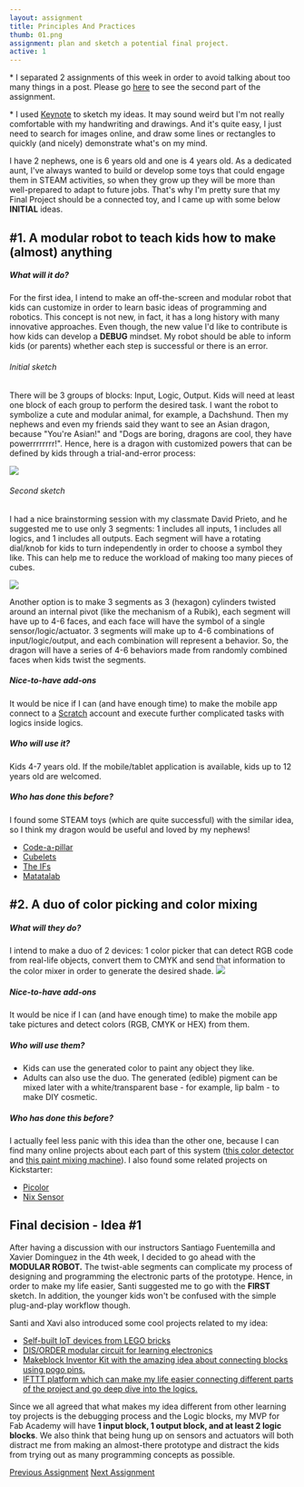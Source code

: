```yaml
---
layout: assignment
title: Principles And Practices
thumb: 01.png
assignment: plan and sketch a potential final project.
active: 1
---
```


<p class="font-italic font-weight-bold">* I separated 2 assignments of this week in order to avoid talking about too many things in a post. Please go 
<a href="http://academany.fabcloud.io/fabacademy/2020/labs/barcelona/students/tue-ngo/assignments/week-01-2-project-management.html">here</a> to see the second part of the assignment.</p>
<p class="font-italic font-weight-bold">* I used <a href="https://www.apple.com/keynote/">Keynote</a> to sketch my ideas. It may sound weird but I'm not really comfortable with my handwriting and drawings. And it's quite easy, I just need to search for images online, and draw some lines or rectangles to quickly (and nicely) demonstrate what's on my mind.</p>

I have 2 nephews, one is 6 years old and one is 4 years old. As a dedicated aunt, I've always wanted to build or develop some toys that could engage them in STEAM activities, so when they grow up they will be more than well-prepared to adapt to future jobs. That's why I'm pretty sure that my Final Project should be a connected toy, and I came up with some below <strong>INITIAL</strong> ideas.
<p></p>

<h2 id="idea">#1. A modular robot to teach kids how to make (almost) anything</h2>
<p></p>
<h5>What will it do?</h5>
<p>For the first idea, I intend to make an off-the-screen and modular robot that kids can customize in order to learn basic ideas of programming and robotics. This concept is not new, in fact, it has a long history with many innovative approaches. Even though, the new value I'd like to contribute is how kids can develop a <strong>DEBUG</strong> mindset. My robot should be able to inform kids (or parents) whether each step is successful or there is an error.</p>
<h6>Initial sketch</h6> 
<p>There will be 3 groups of blocks: Input, Logic, Output. Kids will need at least one block of each group to perform the desired task. I want the robot to symbolize a cute and modular animal, for example, a Dachshund. Then my nephews and even my friends said they want to see an Asian dragon, because "You're Asian!" and "Dogs are boring, dragons are cool, they have powerrrrrrrr!". Hence, here is a dragon with customized powers that can be defined by kids through a trial-and-error process:</p>
<img src="{{site.baseurl}}/assets/img/assignments/week-01/idea-1.png" class="img-fluid w-100"/>
<p></p>
<h6>Second sketch</h6>
<p>I had a nice brainstorming session with my classmate David Prieto, and he suggested me to use only 3 segments: 1 includes all inputs, 1 includes all logics, and 1 includes all outputs. Each segment will have a rotating dial/knob for kids to turn independently in order to choose a symbol they like. This can help me to reduce the workload of making too many pieces of cubes.</p>
<img src="{{site.baseurl}}/assets/img/assignments/week-01/idea.jpg" class="img-fluid w-100"/>
<p>Another option is to make 3 segments as 3 (hexagon) cylinders twisted around an internal pivot (like the mechanism of a Rubik), each segment will have up to 4-6 faces, and each face will have the symbol of a single sensor/logic/actuator. 3 segments will make up to 4-6 combinations of input/logic/output, and each combination will represent a behavior. So, the dragon will have a series of 4-6 behaviors made from randomly combined faces when kids twist the segments.</p>
<p></p>
<h5>Nice-to-have add-ons</h5>
It would be nice if I can (and have enough time) to make the mobile app connect to a <a href="https://scratch.mit.edu/">Scratch</a> account and execute further complicated tasks with logics inside logics.
<p></p>
<h5>Who will use it?</h5>
Kids 4-7 years old. If the mobile/tablet application is available, kids up to 12 years old are welcomed.
<p></p>
<h5>Who has done this before?</h5>
<p>I found some STEAM toys (which are quite successful) with the similar idea, so I think my dragon would be useful and loved by my nephews!</p>
<ul>
<li><a href="https://www.youtube.com/watch?v=3d4zXauy6EM">Code-a-pillar</a></li>
<li><a href="https://www.youtube.com/watch?v=BtB8UT60VN8">Cubelets</a></li>
<li><a href="https://www.youtube.com/watch?v=lvTCy0R3fHc">The IFs</a></li>
<li><a href="https://www.youtube.com/watch?v=iyya8eOCKqg">Matatalab</a></li>
</ul>
<p></p>

<h2>#2. A duo of color picking and color mixing</h2>
<p></p>
<h5>What will they do?</h5>
I intend to make a duo of 2 devices: 1 color picker that can detect RGB code from real-life objects, convert them to CMYK and send that information to the color mixer in order to generate the desired shade.
<img src="{{site.baseurl}}/assets/img/assignments/week-01/idea-2.png" class="img-fluid w-100"/>
<h5>Nice-to-have add-ons</h5>
It would be nice if I can (and have enough time) to make the mobile app take pictures and detect colors (RGB, CMYK or HEX) from them.
<p></p>
<h5>Who will use them?</h5>
<ul>
<li>Kids can use the generated color to paint any object they like.</li>
<li>Adults can also use the duo. The generated (edible) pigment can be mixed later with a white/transparent base - for example, lip balm - to make DIY cosmetic.</li>
</ul>
<p></p>
<h5>Who has done this before?</h5>
I actually feel less panic with this idea than the other one, because I can find many online projects about each part of this system (<a href="https://create.arduino.cc/projecthub/mjrobot/arduino-color-detection-57e4ce?ref=tag&ref_id=color-detector&offset=0">this color detector</a> and <a href="https://www.instructables.com/id/MESOMIX-Automated-Paint-Mixing-Machine/">this paint mixing machine</a>). I also found some related projects on Kickstarter:
<ul>
<li><a href="https://www.kickstarter.com/projects/picolor/picolor-any-color-anywhere-anytime">Picolor</a></li>
<li><a href="https://www.kickstarter.com/projects/nixsensor/nix-color-sensor/posts">Nix Sensor</a></li>
</ul>
<p></p>

<h2>Final decision - Idea #1</h2>
<p>After having a discussion with our instructors Santiago Fuentemilla and Xavier Dominguez in the 4th week, I decided to go ahead with the <strong>MODULAR ROBOT.</strong> The twist-able segments can complicate my process of designing and programming the electronic parts of the prototype. Hence, in order to make my life easier, Santi suggested me to go with the <strong>FIRST</strong> sketch. In addition, the younger kids won't be confused with the simple plug-and-play workflow though.</p>
<p>Santi and Xavi also introduced some cool projects related to my idea:</p>
<ul>
<li><a href="http://archive.fabacademy.org/archives/2017/fablabamsterdam/students/60/finalprojectpage.html">Self-built IoT devices from LEGO bricks</a></li>
<li><a href="http://archive.fabacademy.org/fabacademy2017/fablabbcn/students/74/finalproject.html">DIS/ORDER modular circuit for learning electronics</a></li>
<li><a href="https://www.youtube.com/watch?v=FTpNI4NCvXA">Makeblock Inventor Kit with the amazing idea about connecting blocks using pogo pins.</a></li>
<li><a href="https://ifttt.com/">IFTTT platform which can make my life easier connecting different parts of the project and go deep dive into the logics.</a></li>
</ul>
<p>Since we all agreed that what makes my idea different from other learning toy projects is the debugging process and the Logic blocks, my MVP for Fab Academy will have <strong>1 input block, 1 output block, and at least 2 logic blocks</strong>. We also think that being hung up on sensors and actuators will both distract me from making an almost-there prototype and distract the kids from trying out as many programming concepts as possible.</p>
<p></p>

<div class="container w-100 text-center py-4">
<a class="btn btn-inactive m-2 " href="#">Previous Assignment</a>
<a class="btn m-2 " href="http://academany.fabcloud.io/fabacademy/2020/labs/barcelona/students/tue-ngo/assignments/week-01-2-project-management.html">Next Assignment</a>
</div>